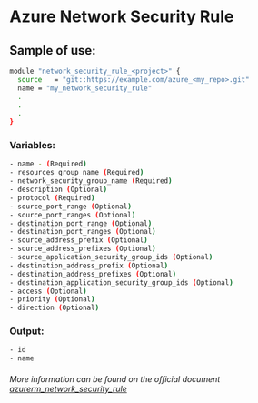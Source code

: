 # Azure Network Security Rule

## Sample of use:

```bash
module "network_security_rule_<project>" {
  source   = "git::https://example.com/azure_<my_repo>.git"
  name = "my_network_security_rule"
  .
  .
  .
}
```

### Variables:

```bash
- name - (Required)
- resources_group_name (Required)
- network_security_group_name (Required)
- description (Optional)
- protocol (Required)
- source_port_range (Optional)
- source_port_ranges (Optional)
- destination_port_range (Optional)
- destination_port_ranges (Optional)
- source_address_prefix (Optional)
- source_address_prefixes (Optional)
- source_application_security_group_ids (Optional)
- destination_address_prefix (Optional)
- destination_address_prefixes (Optional)
- destination_application_security_group_ids (Optional)
- access (Optional)
- priority (Optional)
- direction (Optional)
```

### Output:

```bash
- id
- name
```

###### More information can be found on the official document [azurerm_network_security_rule](https://registry.terraform.io/providers/hashicorp/azurerm/latest/docs/resources/network_security_rule.html)